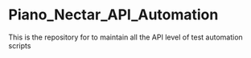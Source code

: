 # Piano_Nectar_API_Automation
This is the repository for to maintain all the API level of test automation scripts

